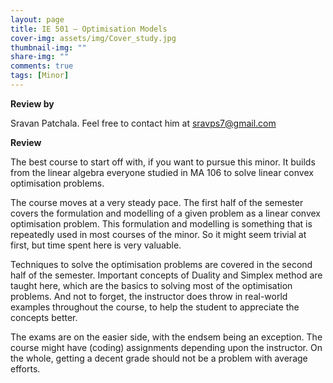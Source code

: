 ```yaml
---
layout: page
title: IE 501 – Optimisation Models
cover-img: assets/img/Cover_study.jpg
thumbnail-img: ""
share-img: ""
comments: true
tags: [Minor]
---
```


**Review by**

Sravan Patchala. Feel free to contact him at sravps7@gmail.com

**Review**

The best course to start off with, if you want to pursue this minor. It builds from the linear algebra everyone studied in MA 106 to solve linear convex optimisation problems.

The course moves at a very steady pace. The first half of the semester covers the formulation and modelling of a given problem as a linear convex optimisation problem. This formulation and modelling is something that is repeatedly used in most courses of the minor. So it might seem trivial at first, but time spent here is very valuable.

Techniques to solve the optimisation problems are covered in the second half of the semester. Important concepts of Duality and Simplex method are taught here, which are the basics to solving most of the optimisation problems. And not to forget, the instructor does throw in real-world examples throughout the course, to help the student to appreciate the concepts better.

The exams are on the easier side, with the endsem being an exception. The course might have (coding) assignments depending upon the instructor. On the whole, getting a decent grade should not be a problem with average efforts.